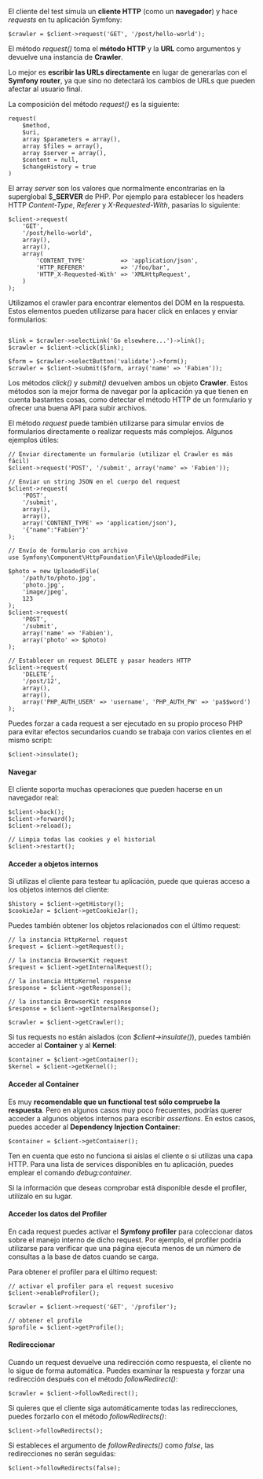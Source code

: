 El cliente del test simula un **cliente HTTP** (como un **navegador**) y hace _requests_ en tu aplicación Symfony:

```
$crawler = $client->request('GET', '/post/hello-world');
```

El método _request()_ toma el **método HTTP** y la **URL** como argumentos y devuelve una instancia de **Crawler**.

Lo mejor es **escribir las URLs directamente** en lugar de generarlas con el **Symfony router**, ya que sino no detectará los cambios de URLs que pueden afectar al usuario final.

La composición del método _request()_ es la siguiente: 

```
request(
    $method,
    $uri,
    array $parameters = array(),
    array $files = array(),
    array $server = array(),
    $content = null,
    $changeHistory = true
)
```

El array _server_ son los valores que normalmente encontrarías en la superglobal $**_SERVER** de PHP. Por ejemplo para establecer los headers HTTP _Content-Type_, _Referer_ y _X-Requested-With_, pasarías lo siguiente:

```
$client->request(
    'GET',
    '/post/hello-world',
    array(),
    array(),
    array(
        'CONTENT_TYPE'          => 'application/json',
        'HTTP_REFERER'          => '/foo/bar',
        'HTTP_X-Requested-With' => 'XMLHttpRequest',
    )
);
```

 Utilizamos el crawler para encontrar elementos del DOM en la respuesta. Estos elementos pueden utilizarse para hacer click en enlaces y enviar formularios:

```

$link = $crawler->selectLink('Go elsewhere...')->link();
$crawler = $client->click($link);

$form = $crawler->selectButton('validate')->form();
$crawler = $client->submit($form, array('name' => 'Fabien'));
```

Los métodos _click()_ y _submit()_ devuelven ambos un objeto **Crawler**. Estos métodos son la mejor forma de navegar por la aplicación ya que tienen en cuenta bastantes cosas, como detectar el método HTTP de un formulario y ofrecer una buena API para subir archivos. 

El método _request_ puede también utilizarse para simular envíos de formularios directamente o realizar requests más complejos. Algunos ejemplos útiles:

```
// Enviar directamente un formulario (utilizar el Crawler es más fácil)
$client->request('POST', '/submit', array('name' => 'Fabien'));

// Enviar un string JSON en el cuerpo del request
$client->request(
    'POST',
    '/submit',
    array(),
    array(),
    array('CONTENT_TYPE' => 'application/json'),
    '{"name":"Fabien"}'
);

// Envío de formulario con archivo
use Symfony\Component\HttpFoundation\File\UploadedFile;

$photo = new UploadedFile(
    '/path/to/photo.jpg',
    'photo.jpg',
    'image/jpeg',
    123
);
$client->request(
    'POST',
    '/submit',
    array('name' => 'Fabien'),
    array('photo' => $photo)
);

// Establecer un request DELETE y pasar headers HTTP
$client->request(
    'DELETE',
    '/post/12',
    array(),
    array(),
    array('PHP_AUTH_USER' => 'username', 'PHP_AUTH_PW' => 'pa$$word')
);
```

Puedes forzar a cada request a ser ejecutado en su propio proceso PHP para evitar efectos secundarios cuando se trabaja con varios clientes en el mismo script:

```
$client->insulate();
```

#### Navegar

El cliente soporta muchas operaciones que pueden hacerse en un navegador real:

```
$client->back();
$client->forward();
$client->reload();

// Limpia todas las cookies y el historial
$client->restart();
```

#### Acceder a objetos internos

Si utilizas el cliente para testear tu aplicación, puede que quieras acceso a los objetos internos del cliente:

```
$history = $client->getHistory();
$cookieJar = $client->getCookieJar();
```

Puedes también obtener los objetos relacionados con el último request:

```
// la instancia HttpKernel request
$request = $client->getRequest();

// la instancia BrowserKit request
$request = $client->getInternalRequest();

// la instancia HttpKernel response
$response = $client->getResponse();

// la instancia BrowserKit response
$response = $client->getInternalResponse();

$crawler = $client->getCrawler();
```

Si tus requests no están aislados (con _$client->insulate()_), puedes también acceder al **Container** y al **Kernel**:

```
$container = $client->getContainer();
$kernel = $client->getKernel();
```

#### Acceder al Container

Es muy **recomendable que un functional test sólo compruebe la respuesta**. Pero en algunos casos muy poco frecuentes, podrías querer acceder a algunos objetos internos para escribir _assertions_. En estos casos, puedes acceder al **Dependency Injection Container**:

```
$container = $client->getContainer();
```

Ten en cuenta que esto no funciona si aislas el cliente o si utilizas una capa HTTP. Para una lista de services disponibles en tu aplicación, puedes emplear el comando _debug:container_.

Si la información que deseas comprobar está disponible desde el profiler, utilízalo en su lugar.

#### Acceder los datos del Profiler

En cada request puedes activar el **Symfony profiler** para coleccionar datos sobre el manejo interno de dicho request. Por ejemplo, el profiler podría utilizarse para verificar que una página ejecuta menos de un número de consultas a la base de datos cuando se carga.

Para obtener el profiler para el último request:

```
// activar el profiler para el request sucesivo
$client->enableProfiler();

$crawler = $client->request('GET', '/profiler');

// obtener el profile
$profile = $client->getProfile();
```

#### Redireccionar

Cuando un request devuelve una redirección como respuesta, el cliente no lo sigue de forma automática. Puedes examinar la respuesta y forzar una redirección después con el método _followRedirect()_:

```
$crawler = $client->followRedirect();
```

Si quieres que el cliente siga automáticamente todas las redirecciones, puedes forzarlo con el método _followRedirects()_:

```
$client->followRedirects();
```

Si estableces el argumento de _followRedirects()_ como _false_, las redirecciones no serán seguidas:

```
$client->followRedirects(false);
```
